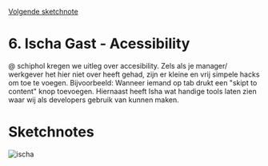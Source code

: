 [Volgende sketchnote]()

# 6. Ischa Gast - Acessibility
@ schiphol kregen we uitleg over accesibility. Zels als je manager/ werkgever het hier niet over heeft gehad, zijn er kleine en vrij simpele hacks om toe te voegen. Bijvoorbeeld: Wanneer iemand op tab drukt een "skipt to content" knop toevoegen. Hiernaast heeft Isha wat handige tools laten zien waar wij als developers gebruik van kunnen maken.

# Sketchnotes
![ischa](6.png)